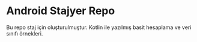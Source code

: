 # Android Stajyer Repo
Bu repo staj için oluşturulmuştur.
Kotlin ile yazılmış basit hesaplama ve veri sınıfı örnekleri.
